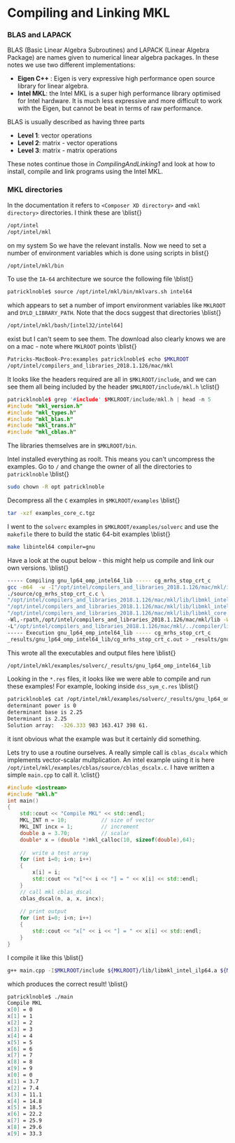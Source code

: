 
# Compiling and Linking MKL

### BLAS and LAPACK

BLAS (Basic Linear Algebra Subroutines) and LAPACK (Linear Algebra Package) are names
given to numerical linear algebra packages.  In these notes we use two different
implementations:

* **Eigen C++** : Eigen is very expressive high performance open source library for linear
algebra.
* **Intel MKL**: the Intel MKL is a super high performance library optimised for Intel
hardware.  It is much less expressive and more difficult to work with the Eigen, but cannot be
beat in terms of raw performance.

BLAS is usually described as having three parts
* **Level 1**: vector operations
* **Level 2**: matrix - vector operations
* **Level 3**: matrix - matrix operations

These notes continue those in *CompilingAndLinking1* and look at how to install, compile
and link programs using the Intel MKL.

### MKL directories

In the documentation it refers to `<Composer XD directory>` and `<mkl directory>`
directories.  I think these are
\blist{}
```bash
/opt/intel
/opt/intel/mkl
```
on my system  So we have the relevant installs.  Now we need to set a number of
environment variables which is done using scripts in
blist{}
```bash
/opt/intel/mkl/bin
```
To use the `IA-64` architecture we source the following file
\blist{}
```bash
patricklnoble$ source /opt/intel/mkl/bin/mklvars.sh intel64
```
which appears to set a number of import environment variables like `MKLROOT` and
`DYLD_LIBRARY_PATH`.  Note that the docs suggest that directories
\blist{}
```bash
/opt/intel/mkl/bash/[intel32/intel64]
```
exist but I can't seem to see them.  The download also clearly knows we are on a
mac - note where `MKLROOT` points
\blist{}
```bash
Patricks-MacBook-Pro:examples patricklnoble$ echo $MKLROOT
/opt/intel/compilers_and_libraries_2018.1.126/mac/mkl
```
It looks like the headers required are all in `$MKLROOT/include`, and we can see them
all being included by the header `$MKLROOT/include/mkl.h`
\clist{}
```cpp
patricklnoble$ grep '#include' $MKLROOT/include/mkl.h | head -n 5
#include "mkl_version.h"
#include "mkl_types.h"
#include "mkl_blas.h"
#include "mkl_trans.h"
#include "mkl_cblas.h"
```
The libraries themselves are in `$MKLROOT/bin`.

Intel installed everything as roolt.  This means you can't uncompress the examples.  Go
to `/` and change the owner of all the directories to `patricklnoble`
\blist{}
```bash
sudo chown -R opt patricklnoble
```
Decompress all the `C` examples in `$MKLROOT/examples`
\blist{}
```bash
tar -xzf examples_core_c.tgz
```
I went to the `solverc` examples in `$MKLROOT/examples/solverc` and use the `makefile`
there to build the static 64-bit examples
\blist{}
```bash
make libintel64 compiler=gnu
```
Have a look at the ouput below - this might help us compile and link our own versions.
\blist{}
```bash
----- Compiling gnu_lp64_omp_intel64_lib ----- cg_mrhs_stop_crt_c
gcc -m64  -w -I"/opt/intel/compilers_and_libraries_2018.1.126/mac/mkl/include" \
./source/cg_mrhs_stop_crt_c.c \
"/opt/intel/compilers_and_libraries_2018.1.126/mac/mkl/lib/libmkl_intel_lp64.a" \
"/opt/intel/compilers_and_libraries_2018.1.126/mac/mkl/lib/libmkl_intel_thread.a" \
"/opt/intel/compilers_and_libraries_2018.1.126/mac/mkl/lib/libmkl_core.a" \
-Wl,-rpath,/opt/intel/compilers_and_libraries_2018.1.126/mac/mkl/lib -Wl,-rpath,/opt/intel/compilers_and_libraries_2018.1.126/mac/mkl/../compiler/lib -Wl,-rpath,/opt/intel/compilers_and_libraries_2018.1.126/mac/mkl/../tbb/lib \
-L"/opt/intel/compilers_and_libraries_2018.1.126/mac/mkl/../compiler/lib" -liomp5 -lpthread -lm -o _results/gnu_lp64_omp_intel64_lib/cg_mrhs_stop_crt_c.out
----- Execution gnu_lp64_omp_intel64_lib ----- cg_mrhs_stop_crt_c
_results/gnu_lp64_omp_intel64_lib/cg_mrhs_stop_crt_c.out > _results/gnu_lp64_omp_intel64_lib/cg_mrhs_stop_crt_c.res
```
This wrote all the executables and output files here
\blist{}
```bash
/opt/intel/mkl/examples/solverc/_results/gnu_lp64_omp_intel64_lib
```
Looking in the `*.res` files, it looks like we were able to compile and run these examples!
For example, looking inside `dss_sym_c.res`
\blist{}
```bash
patricklnoble$ cat /opt/intel/mkl/examples/solverc/_results/gnu_lp64_omp_intel64_lib/dss_sym_c.res
determinant power is 0
determinant base is 2.25
Determinant is 2.25
Solution array:  -326.333 983 163.417 398 61.
```
it isnt obvious what the example was but it certainly did something.

Lets try to use a routine ourselves.  A  really simple call is `cblas_dscalx` which implements
vector-scalar multplication.  An intel example using it is here
`/opt/intel/mkl/examples/cblas/source/cblas_dscalx.c`.  I have written a simple
`main.cpp` to call it.
\clist{}
```cpp
#include <iostream>
#include "mkl.h"
int main()
{
    std::cout << "Compile MKL" << std::endl;
    MKL_INT n = 10;           // size of vector
    MKL_INT incx = 1;         // increment
    double a = 3.70;          // scalar
    double* x = (double *)mkl_calloc(10, sizeof(double),64);
    
    //  write a test array
    for (int i=0; i<n; i++)
    {
        x[i] = i;
        std::cout << "x["<< i << "] = " << x[i] << std::endl;
    }
    // call mkl cblas_dscal
    cblas_dscal(n, a, x, incx);
    
    // print output
    for (int i=0; i<n; i++)
    {
        std::cout << "x[" << i << "] = " << x[i] << std::endl;
    }
}
```
I compile it like this
\blist{}
```bash
g++ main.cpp -I$MKLROOT/include ${MKLROOT}/lib/libmkl_intel_ilp64.a ${MKLROOT}/lib/libmkl_sequential.a ${MKLROOT}/lib/libmkl_core.a -lpthread -lm -ldl -o main
```
which produces the correct result!
\blist{}
```bash
patricklnoble$ ./main
Compile MKL
x[0] = 0
x[1] = 1
x[2] = 2
x[3] = 3
x[4] = 4
x[5] = 5
x[6] = 6
x[7] = 7
x[8] = 8
x[9] = 9
x[0] = 0
x[1] = 3.7
x[2] = 7.4
x[3] = 11.1
x[4] = 14.8
x[5] = 18.5
x[6] = 22.2
x[7] = 25.9
x[8] = 29.6
x[9] = 33.3
```
